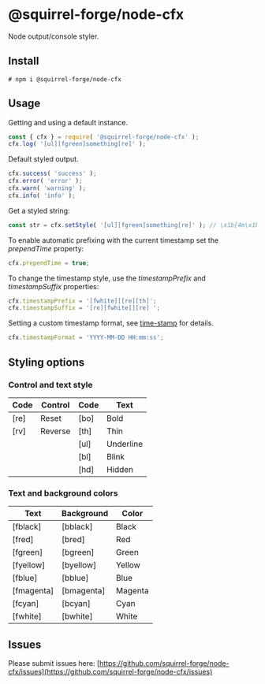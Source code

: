 # @squirrel-forge/node-cfx

Node output/console styler.

## Install

```
# npm i @squirrel-forge/node-cfx
```

## Usage

Getting and using a default instance.
```javascript
const { cfx } = require( '@squirrel-forge/node-cfx' );
cfx.log( '[ul][fgreen]something[re]' );
```

Default styled output.
```javascript
cfx.success( 'success' );
cfx.error( 'error' );
cfx.warn( 'warning' );
cfx.info( 'info' );
```

Get a styled string:
```javascript
const str = cfx.setStyle( '[ul][fgreen]something[re]' ); // \x1b[4m\x1b[32msomething\x1b[0m
```

To enable automatic prefixing with the current timestamp set the *prependTime* property:
```javascript
cfx.prependTime = true;
```

To change the timestamp style, use the *timestampPrefix* and *timestampSuffix* properties:
```javascript
cfx.timestampPrefix = '[fwhite][[re][th]';
cfx.timestampSuffix = '[re][fwhite]][re] ';
```

Setting a custom timestamp format, see [time-stamp](https://www.npmjs.com/package/time-stamp) for details.
```javascript
cfx.timestampFormat = 'YYYY-MM-DD HH:mm:ss';
```

## Styling options

### Control and text style

 Code | Control | Code | Text
----- | ------- | ---- | -----
 [re] | Reset   | [bo] | Bold
 [rv] | Reverse | [th] | Thin
      |         | [ul] | Underline
      |         | [bl] | Blink
      |         | [hd] | Hidden

### Text and background colors

 Text       | Background | Color
----------- | ---------- | -------
 [fblack]   | [bblack]   | Black
 [fred]     | [bred]     | Red
 [fgreen]   | [bgreen]   | Green
 [fyellow]  | [byellow]  | Yellow
 [fblue]    | [bblue]    | Blue
 [fmagenta] | [bmagenta] | Magenta
 [fcyan]    | [bcyan]    | Cyan
 [fwhite]   | [bwhite]   | White

## Issues

Please submit issues here: [https://github.com/squirrel-forge/node-cfx/issues](https://github.com/squirrel-forge/node-cfx/issues)
